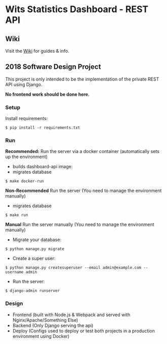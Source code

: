 # Wits Statistics Dashboard - REST API

## Wiki

Visit the [Wiki](https://gitlab.com/wits-potato/dashboard-backend/wikis/home) for guides & info.

## 2018 Software Design Project

This project is only intended to be the implementation of the private REST API using Django.

**No frontend work should be done here.**

### Setup

Install requirements:
```
$ pip install -r requirements.txt
```
### Run

**Recommended:** Run the server via a docker container (automatically sets up the environment)
 - builds dashboard-api image:
 - migrates database
```
$ make docker-run
```

**Non-Recommended**  Run the server (You need to manage the environment manually)
 - migrates database
```
$ make run
```

**Manual**  Run the server manually (You need to manage the environment manually)
- Migrate your database:
```
$ python manage.py migrate
```
- Create a super user:
```
$ python manage.py createsuperuser --email admin@example.com --username admin
```
- Run the server:

```
$ django-admin runserver
```

### Design

- Frontend (built with Node.js & Webpack and served with Nginx/Apache/Something Else)
- Backend (Only Django serving the api)
- Deploy (Configs used to deploy or test both projects in a production environment using Docker)
